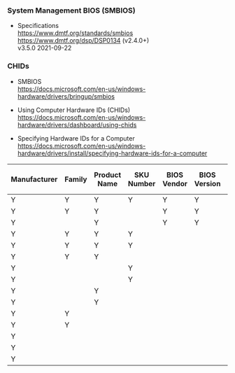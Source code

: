 ### System Management BIOS (SMBIOS)

- Specifications  
  https://www.dmtf.org/standards/smbios  
  https://www.dmtf.org/dsp/DSP0134 (v2.4.0+)  
  v3.5.0 2021-09-22  


### CHIDs

- SMBIOS  
  https://docs.microsoft.com/en-us/windows-hardware/drivers/bringup/smbios

- Using Computer Hardware IDs (CHIDs)  
  https://docs.microsoft.com/en-us/windows-hardware/drivers/dashboard/using-chids

- Specifying Hardware IDs for a Computer  
  https://docs.microsoft.com/en-us/windows-hardware/drivers/install/specifying-hardware-ids-for-a-computer

| Manufacturer | Family | Product Name | SKU Number | BIOS Vendor | BIOS Version | BIOS Major Release | BIOS Minor Release | Baseboard Manufacturer | Baseboard Product | Enclosure Type | Win10 | Win8/8.1 | Win 7 |
| --- | --- | --- | --- | --- | --- | --- | --- | --- | --- | --- | --- | --- | --- |
| Y | Y | Y | Y | Y | Y | Y | Y |   |   |   |  0 | 0 |   |
| Y | Y | Y |   | Y | Y | Y | Y |   |   |   |  1 | 1 | 0 |
| Y |   | Y |   | Y | Y | Y | Y |   |   |   |  2 | 2 | 1 |
| Y | Y | Y | Y |   |   |   |   | Y | Y |   |  3 |   |   |
| Y | Y | Y | Y |   |   |   |   |   |   |   |  4 | 3 |   |
| Y | Y | Y |   |   |   |   |   |   |   |   |  5 | 4 | 2 |
| Y |   |   | Y |   |   |   |   | Y | Y |   |  6 |   |   |
| Y |   |   | Y |   |   |   |   |   |   |   |  7 | 5 |   |
| Y |   | Y |   |   |   |   |   | Y | Y |   |  8 |   |   |
| Y |   | Y |   |   |   |   |   |   |   |   |  9 | 6 | 3 |
| Y | Y |   |   |   |   |   |   | Y | Y |   | 10 |   |   |
| Y | Y |   |   |   |   |   |   |   |   |   | 11 | 7 | 4 |
| Y |   |   |   |   |   |   |   |   |   | Y | 12 | 8 | 5 |
| Y |   |   |   |   |   |   |   | Y | Y |   | 13 |   |   |
| Y |   |   |   |   |   |   |   |   |   |   | 14 | 9 | 6 |
